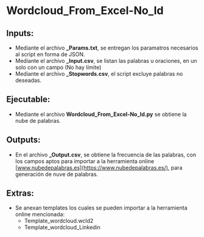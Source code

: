 # Wordcloud_From_Excel-No_Id
## **Inputs:**
- Mediante el archivo **_Params.txt**, se entregan los paramatros necesarios al script en forma de JSON.
- Mediante el archivo **_Input.csv**, se listan las palabras u oraciones, en un solo con un campo (No hay límite)
- Mediante el archivo **_Stopwords.csv**, el script excluye palabras no deseadas.

## **Ejecutable:**
- Mediante el archivo **Wordcloud_From_Excel-No_Id.py** se obtiene la nube de palabras.

## **Outputs:** 
- En el archivo **_Output.csv**, se obtiene la frecuencia de las palabras, con los campos aptos para importar a la herramienta online [www.nubedepalabras.es](https://www.nubedepalabras.es/), para generación de nuve de palabras.

## **Extras:**
- Se anexan templates los cuales se pueden importar a la herramienta online mencionada:
    - Template_wordcloud.wcld2
    - Template_wordcloud_Linkedin